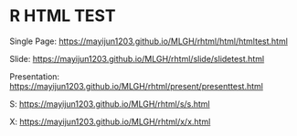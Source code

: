 # R HTML TEST

Single Page:
https://mayijun1203.github.io/MLGH/rhtml/html/htmltest.html

Slide:
https://mayijun1203.github.io/MLGH/rhtml/slide/slidetest.html

Presentation:
https://mayijun1203.github.io/MLGH/rhtml/present/presenttest.html

S:
https://mayijun1203.github.io/MLGH/rhtml/s/s.html

X:
https://mayijun1203.github.io/MLGH/rhtml/x/x.html
